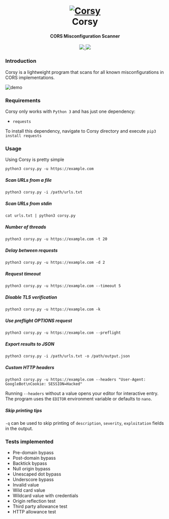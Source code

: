 
<h1 align="center">
  <br>
  <a href="https://github.com/s0md3v/Corsy"><img src="https://i.ibb.co/K0Z7X99/corsy.png" alt="Corsy"></a>
  <br>
  Corsy
  <br>
</h1>

<h4 align="center">CORS Misconfiguration Scanner</h4>

<p align="center">
  <a href="https://github.com/s0md3v/Corsy/releases">
    <img src="https://img.shields.io/github/release/s0md3v/Corsy.svg">
  </a>
  <a href="https://github.com/s0md3v/Corsy/issues?q=is%3Aissue+is%3Aclosed">
      <img src="https://img.shields.io/github/issues-closed-raw/s0md3v/Corsy.svg">
  </a>
</p>

### Introduction
Corsy is a lightweight program that scans for all known misconfigurations in CORS implementations.

![demo](https://i.ibb.co/Jc1HtmW/corsy.png)

### Requirements
Corsy only works with `Python 3` and has just one dependency:

- `requests`

To install this dependency, navigate to Corsy directory and execute `pip3 install requests`

### Usage
Using Corsy is pretty simple

`python3 corsy.py -u https://example.com`

##### Scan URLs from a file
`python3 corsy.py -i /path/urls.txt`

##### Scan URLs from stdin
`cat urls.txt | python3 corsy.py`

##### Number of threads
`python3 corsy.py -u https://example.com -t 20`

##### Delay between requests
`python3 corsy.py -u https://example.com -d 2`

##### Request timeout
`python3 corsy.py -u https://example.com --timeout 5`

##### Disable TLS verification
`python3 corsy.py -u https://example.com -k`

##### Use preflight OPTIONS request
`python3 corsy.py -u https://example.com --preflight`

##### Export results to JSON
`python3 corsy.py -i /path/urls.txt -o /path/output.json`

##### Custom HTTP headers
`python3 corsy.py -u https://example.com --headers "User-Agent: GoogleBot\nCookie: SESSION=Hacked"`

Running `--headers` without a value opens your editor for interactive entry. The
program uses the `EDITOR` environment variable or defaults to `nano`.

##### Skip printing tips
`-q` can be used to skip printing of `description`, `severity`, `exploitation` fields in the output.

### Tests implemented
- Pre-domain bypass
- Post-domain bypass
- Backtick bypass
- Null origin bypass
- Unescaped dot bypass
- Underscore bypass
- Invalid value
- Wild card value
- Wildcard value with credentials
- Origin reflection test
- Third party allowance test
- HTTP allowance test
